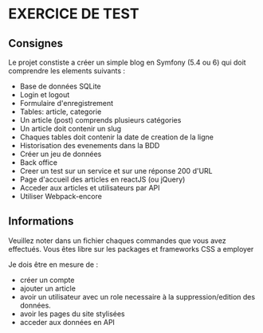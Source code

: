 # EXERCICE DE TEST

## Consignes

Le projet constiste a créer un simple blog en Symfony (5.4 ou 6) qui doit comprendre les elements suivants :

* Base de données SQLite
* Login et logout
* Formulaire d'enregistrement
* Tables: article, categorie
* Un article (post) comprends plusieurs catégories
* Un article doit contenir un slug
* Chaques tables doit contenir la date de creation de la ligne
* Historisation des evenements dans la BDD
* Créer un jeu de données
* Back office
* Creer un test sur un service et sur une réponse 200 d'URL
* Page d'accueil des articles en reactJS (ou jQuery)
* Acceder aux articles et utilisateurs par API
* Utiliser Webpack-encore

## Informations
Veuillez noter dans un fichier chaques commandes que vous avez effectués.
Vous êtes libre sur les packages et frameworks CSS a employer

Je dois être en mesure de :
* créer un compte
* ajouter un article
* avoir un utilisateur avec un role necessaire à la suppression/edition des données.
* avoir les pages du site stylisées
* acceder aux données en API
